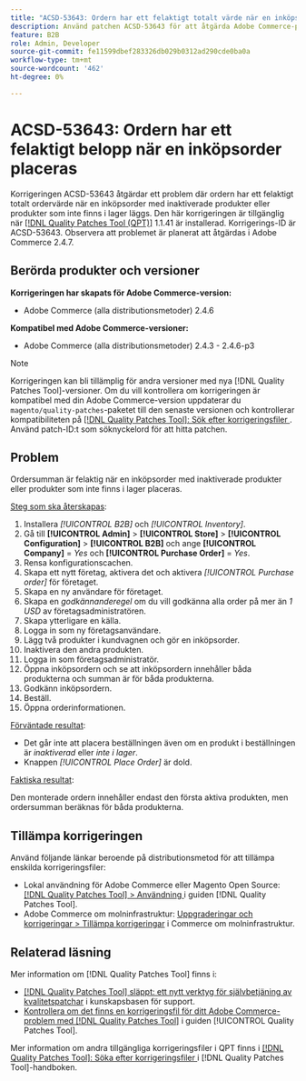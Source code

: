```yaml
---
title: "ACSD-53643: Ordern har ett felaktigt totalt värde när en inköpsorder placeras"
description: Använd patchen ACSD-53643 för att åtgärda Adobe Commerce-problemet där ordern har ett felaktigt totalt ordervärde när en inköpsorder med inaktiverade eller färdiga produkter läggs.
feature: B2B
role: Admin, Developer
source-git-commit: fe11599dbef283326db029b0312ad290cde0ba0a
workflow-type: tm+mt
source-wordcount: '462'
ht-degree: 0%

---
```


# ACSD-53643: Ordern har ett felaktigt belopp när en inköpsorder placeras

Korrigeringen ACSD-53643 åtgärdar ett problem där ordern har ett felaktigt totalt ordervärde när en inköpsorder med inaktiverade produkter eller produkter som inte finns i lager läggs. Den här korrigeringen är tillgänglig när [[!DNL Quality Patches Tool (QPT)]](https://experienceleague.adobe.com/sv/docs/commerce-knowledge-base/kb/announcements/commerce-announcements/magento-quality-patches-released-new-tool-to-self-serve-quality-patches) 1.1.41 är installerad. Korrigerings-ID är ACSD-53643. Observera att problemet är planerat att åtgärdas i Adobe Commerce 2.4.7.

## Berörda produkter och versioner

**Korrigeringen har skapats för Adobe Commerce-version:**

* Adobe Commerce (alla distributionsmetoder) 2.4.6

**Kompatibel med Adobe Commerce-versioner:**

* Adobe Commerce (alla distributionsmetoder) 2.4.3 - 2.4.6-p3

>[!NOTE]
>
>Korrigeringen kan bli tillämplig för andra versioner med nya [!DNL Quality Patches Tool]-versioner. Om du vill kontrollera om korrigeringen är kompatibel med din Adobe Commerce-version uppdaterar du `magento/quality-patches`-paketet till den senaste versionen och kontrollerar kompatibiliteten på [[!DNL Quality Patches Tool]: Sök efter korrigeringsfiler ](https://experienceleague.adobe.com/tools/commerce-quality-patches/index.html?lang=sv-SE). Använd patch-ID:t som söknyckelord för att hitta patchen.

## Problem

Ordersumman är felaktig när en inköpsorder med inaktiverade produkter eller produkter som inte finns i lager placeras.

<u>Steg som ska återskapas</u>:

1. Installera *[!UICONTROL B2B]* och *[!UICONTROL Inventory]*.
1. Gå till **[!UICONTROL Admin]** > **[!UICONTROL Store]** > **[!UICONTROL Configuration]** > **[!UICONTROL B2B]** och ange **[!UICONTROL Company]** = *Yes* och **[!UICONTROL Purchase Order]** = *Yes*.
1. Rensa konfigurationscachen.
1. Skapa ett nytt företag, aktivera det och aktivera *[!UICONTROL Purchase order]* för företaget.
1. Skapa en ny användare för företaget.
1. Skapa en *godkännanderegel* om du vill godkänna alla order på mer än *1 USD* av företagsadministratören.
1. Skapa ytterligare en källa.
1. Logga in som ny företagsanvändare.
1. Lägg två produkter i kundvagnen och gör en inköpsorder.
1. Inaktivera den andra produkten.
1. Logga in som företagsadministratör.
1. Öppna inköpsordern och se att inköpsordern innehåller båda produkterna och summan är för båda produkterna.
1. Godkänn inköpsordern.
1. Beställ.
1. Öppna orderinformationen.

<u>Förväntade resultat</u>:

* Det går inte att placera beställningen även om en produkt i beställningen är *inaktiverad* eller *inte i lager*.
* Knappen *[!UICONTROL Place Order]* är dold.

<u>Faktiska resultat</u>:

Den monterade ordern innehåller endast den första aktiva produkten, men ordersumman beräknas för båda produkterna.

## Tillämpa korrigeringen

Använd följande länkar beroende på distributionsmetod för att tillämpa enskilda korrigeringsfiler:

* Lokal användning för Adobe Commerce eller Magento Open Source: [[!DNL Quality Patches Tool] > Användning ](/help/tools/quality-patches-tool/usage.md) i guiden [!DNL Quality Patches Tool].
* Adobe Commerce om molninfrastruktur: [Uppgraderingar och korrigeringar > Tillämpa korrigeringar](https://experienceleague.adobe.com/docs/commerce-cloud-service/user-guide/develop/upgrade/apply-patches.html?lang=sv-SE) i Commerce om molninfrastruktur.

## Relaterad läsning

Mer information om [!DNL Quality Patches Tool] finns i:

* [[!DNL Quality Patches Tool] släppt: ett nytt verktyg för självbetjäning av kvalitetspatchar](https://experienceleague.adobe.com/sv/docs/commerce-knowledge-base/kb/announcements/commerce-announcements/magento-quality-patches-released-new-tool-to-self-serve-quality-patches) i kunskapsbasen för support.
* [Kontrollera om det finns en korrigeringsfil för ditt Adobe Commerce-problem med  [!DNL Quality Patches Tool]](/help/tools/quality-patches-tool/patches-available-in-qpt/check-patch-for-magento-issue-with-magento-quality-patches.md) i guiden [!UICONTROL Quality Patches Tool].


Mer information om andra tillgängliga korrigeringsfiler i QPT finns i [[!DNL Quality Patches Tool]: Söka efter korrigeringsfiler ](https://experienceleague.adobe.com/tools/commerce-quality-patches/index.html?lang=sv-SE) i [!DNL Quality Patches Tool]-handboken.
